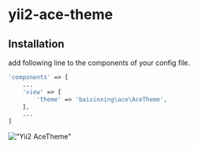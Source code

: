 yii2-ace-theme
===================


Installation
------------

add following line to the components of your config file.

```php
'components' => [
	...
	'view' => [
	    'theme' => 'baixinxing\ace\AceTheme',
	],
	...
]
```

!["Yii2 AceTheme"](/screenshot.jpg "Yii2 AceTheme")
